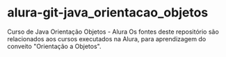 # alura-git-java_orientacao_objetos
Curso de Java Orientação Objetos - Alura
Os fontes deste repositório são relacionados aos cursos executados na Alura, para aprendizagem do conveito "Orientação a Objetos".
